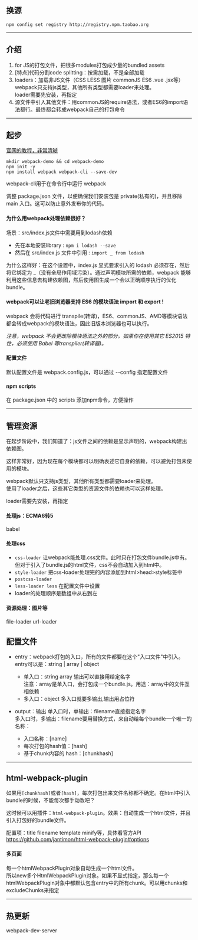 ﻿## 换源
`npm config set registry http://registry.npm.taobao.org`




---




## 介绍
1. for JS的打包文件，把很多modules打包成少量的bundled assets
2. [特点]代码分割code splitting：按需加载，不是全部加载
3. loaders：加载非JS文件（CSS LESS 图片 commonJS ES6 .vue .jsx等）  
	webpack只支持js类型，其他所有类型都需要loader来处理。  
	loader需要先安装，再指定
4. 源文件中引入其他文件：用commonJS的require语法，或者ES6的import语法都行。最终都会转成webpack自己的打包命令



---
 



## 起步
[官网的教程，非常清晰](https://webpack.docschina.org/guides/getting-started)

```
mkdir webpack-demo && cd webpack-demo
npm init -y
npm install webpack webpack-cli --save-dev
```

webpack-cli用于在命令行中运行 webpack  

调整 package.json 文件，以便确保我们安装包是 private(私有的)，并且移除 main 入口。这可以防止意外发布你的代码。


#### 为什么用webpack处理依赖很好？

场景：src/index.js文件中需要用到lodash依赖  
- 先在本地安装library : `npm i lodash --save`  
- 然后在 src/index.js 文件中引用 : `import _ from lodash`  

为什么这样好：在这个设置中，index.js 显式要求引入的 lodash 必须存在，然后将它绑定为 _（没有全局作用域污染）。通过声明模块所需的依赖，webpack 能够利用这些信息去构建依赖图，然后使用图生成一个会以正确顺序执行的优化 bundle。



#### webpack可以让老旧浏览器支持 ES6 的模块语法 import 和 export !

webpack 会将代码进行 transpile(转译)，ES6、commonJS、AMD等模块语法都会转成webpack的模块语法，因此旧版本浏览器也可以执行。

*注意，webpack 不会更改除模块语法之外的部分。如果你在使用其它 ES2015 特性，必须使用 Babel 等transpiler(转译器)。*


#### 配置文件

默认配置文件是 webpack.config.js，可以通过 --config 指定配置文件

#### npm scripts
在 package.json 中的 scripts 添加npm命令，方便操作




---




## 管理资源
在起步阶段中，我们知道了：js文件之间的依赖是显示声明的，webpack构建出依赖图。

这样非常好，因为现在每个模块都可以明确表述它自身的依赖，可以避免打包未使用的模块。


webpack默认只支持js类型，其他所有类型都需要loader来处理。  
使用了loader之后，这些其它类型的资源文件的依赖也可以这样处理。


loader需要先安装，再指定

#### 处理js：ECMA6转5
babel

#### 处理css

- `css-loader` 让webpack能处理.css文件。此时只在打包文件bundle.js中有。但对于引入了bundle.js的html文件，css不会自动加入到html中。
- `style-loader` 把css-loader处理完的内容添加到html>head>style标签中
- `postcss-loader`
- `less-loader less`
在配置文件中设置
- loader的处理顺序是数组中从右到左

#### 资源处理：图片等
file-loader url-loader



## 配置文件
- entry：webpack打包的入口，所有的文件都要在这个"入口文件"中引入。  
  entry可以是：string | array | object
	- 单入口：string array 输出可以直接用给定名字  
    	注意：array是单入口，会打包成一个bundle.js。用途：array中的文件互相依赖
    - 多入口：object 多入口就要多输出,输出用占位符

- output：输出
  单入口时，单输出：filename直接指定名字  
  多入口时，多输出：filename要用替换方式，来自动给每个bundle一个唯一的名称： 
    - 入口名称：[name] 
    - 每次打包的hash值：[hash]
    - 基于chunk内容的 hash：[chunkhash]



---


 
## html-webpack-plugin
如果用`[chunkhash]`或者`[hash]`，每次打包出来文件名称都不确定。在html中引入bundle的时候，不能每次都手动改吧？

这时候可以用插件：`html-webpack-plugin`。效果：自动生成一个html文件，并且引入打包好的bundle文件。

配置项：title filename template minify等，具体看官方API
https://github.com/jantimon/html-webpack-plugin#options


#### 多页面
每一个htmlWebpackPlugin对象自动生成一个html文件。  
所以new多个HtmlWebpackPlugin对象。如果不显式指定，那么每一个htmlWebpackPlugin对象中都默认包含entry中的所有chunk。可以用chunks和excludeChunks来指定





---



## 热更新
webpack-dev-server
